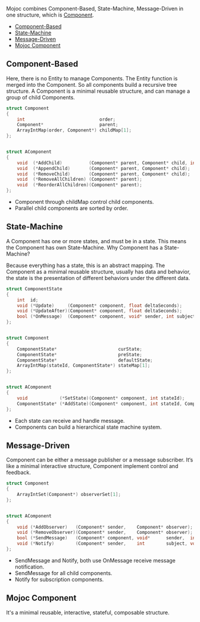 Mojoc combines Component-Based, State-Machine, Message-Driven in one structure, which is [Component](https://github.com/scottcgi/Mojoc/blob/master/Engine/Application/Component.h).

* [Component-Based](#component-based)
* [State-Machine](#state-machine)
* [Message-Driven](#message-driven)
* [Mojoc Component](#mojoc-component)

## Component-Based
Here, there is no Entity to manage Components. The Entity function is merged into the Component. So all components build a recursive tree structure. A Component is a minimal reusable structure, and can manage a group of child Components.

```c
struct Component
{
    int                            order;
    Component*                     parent;
    ArrayIntMap(order, Component*) childMap[1];
};


struct AComponent
{
    void  (*AddChild)          (Component* parent, Component* child, int order);
    void  (*AppendChild)       (Component* parent, Component* child);
    void  (*RemoveChild)       (Component* parent, Component* child);
    void  (*RemoveAllChildren) (Component* parent);
    void  (*ReorderAllChildren)(Component* parent);
};
```

* Component through childMap control child components.
* Parallel child components are sorted by order.

## State-Machine
A Component has one or more states, and must be in a state. This means the Component has own State-Machine. Why Component has a State-Machine? 

Because everything has a state, this is an abstract mapping. The Component as a minimal reusable structure, usually has data and behavior, the state is the presentation of different behaviors under the different data.

```c
struct ComponentState
{
    int  id;
    void (*Update)     (Component* component, float deltaSeconds);
    void (*UpdateAfter)(Component* component, float deltaSeconds);
    bool (*OnMessage)  (Component* component, void* sender, int subject, void* extraData);
};


struct Component
{
    ComponentState*                       curState;
    ComponentState*                       preState;
    ComponentState*                       defaultState;
    ArrayIntMap(stateId, ComponentState*) stateMap[1];
};


struct AComponent
{
    void            (*SetState)(Component* component, int stateId);
    ComponentState* (*AddState)(Component* component, int stateId, ComponentStateOnMessage onMessage, ComponentStateUpdate update);
};
```

* Each state can receive and handle message.
* Components can build a hierarchical state machine system.

## Message-Driven
Component can be either a message publisher or a message subscriber. It‘s like a minimal interactive structure, Component implement control and feedback.

```c
struct Component
{
    ArrayIntSet(Component*) observerSet[1];
};


struct AComponent
{
    void (*AddObserver)   (Component* sender,    Component* observer);
    void (*RemoveObserver)(Component* sender,    Component* observer);
    bool (*SendMessage)   (Component* component, void*      sender,  int   subject, void* extraData);
    void (*Notify)        (Component* sender,    int        subject, void* extraData);
};
```

* SendMessage and Notify, both use OnMessage receive message notification.
* SendMessage for all child components.
* Notify for subscription components.

## Mojoc Component
It's a minimal reusable, interactive, stateful, composable structure.